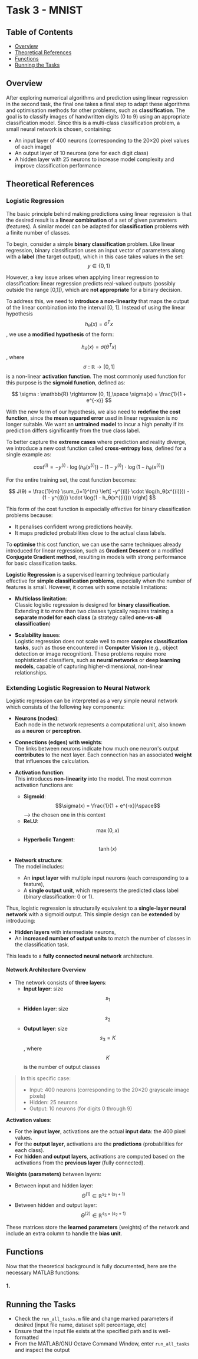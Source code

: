 # Task 3 - MNIST

## Table of Contents

- [Overview](#overview)
- [Theoretical References](#theoretical-references)
- [Functions](#functions)
- [Running the Tasks](#running-the-tasks)

## Overview

After exploring numerical algorithms and prediction using linear regression in the second task, the final one takes a final step to adapt these algorithms and optimisation methods for other problems, such as **classification**.
The goal is to classify images of handwritten digits (0 to 9) using an appropriate classification model. Since this is a multi-class classification problem, a small neural network is chosen, containing:

- An input layer of 400 neurons (corresponding to the 20×20 pixel values of each image)
- An output layer of 10 neurons (one for each digit class)
- A hidden layer with 25 neurons to increase model complexity and improve classification performance

## Theoretical References

### Logistic Regression

The basic principle behind making predictions using linear regression is that the desired result is a **linear combination** of a set of given parameters (features). 
A similar model can be adapted for **classification** problems with a finite number of classes.

To begin, consider a simple **binary classification** problem. Like linear regression, binary classification uses an input vector of parameters along with a **label** (the target output), which in this case takes values in the set: $$y \in \{0, 1\}$$

However, a key issue arises when applying linear regression to classification: linear regression predicts real-valued outputs (possibly outside the range [0,1]), which are **not appropriate** for a binary decision.

To address this, we need to **introduce a non-linearity** that maps the output of the linear combination into the interval [0, 1]. 
Instead of using the linear hypothesis $$h_θ(x) = θ^T x$$, we use a **modified hypothesis** of the form: 

$$h_θ(x) = \sigma(θ^T x)$$, where $$\sigma : \mathbb{R} \rightarrow [0, 1]$$ is a non-linear **activation function**.
The most commonly used function for this purpose is the **sigmoid function**, defined as:

$$
\sigma : \mathbb{R} \rightarrow [0, 1],\space \sigma(x) = \frac{1}{1 + e^{-x}}
$$

With the new form of our hypothesis, we also need to **redefine the cost function**, since the **mean squared error** used in linear regression is no longer suitable. 
We want an **untrained model** to incur a high penalty if its prediction differs significantly from the true class label.

To better capture the **extreme cases** where prediction and reality diverge, we introduce a new cost function called **cross-entropy loss**, defined for a single example as:

$$
cost^{(i)} = -y^{(i)} \cdot \log(h_θ(x^{(i)})) - (1 - y^{(i)}) \cdot \log(1 - h_θ(x^{(i)}))
$$

For the entire training set, the cost function becomes:

$$
J(θ) = \frac{1}{m} \sum_{i=1}^{m} \left[ -y^{(i)} \cdot \log(h_θ(x^{(i)})) - (1 - y^{(i)}) \cdot \log(1 - h_θ(x^{(i)})) \right]
$$

This form of the cost function is especially effective for binary classification problems because:

- It penalises confident wrong predictions heavily.
- It maps predicted probabilities close to the actual class labels.

To **optimise** this cost function, we can use the same techniques already introduced for linear regression, such as **Gradient Descent** or a modified **Conjugate Gradient method**, resulting in models with strong performance for basic classification tasks.

**Logistic Regression** is a supervised learning technique particularly effective for **simple classification problems**, especially when the number of features is small. However, it comes with some notable limitations:

- **Multiclass limitation**:  
  Classic logistic regression is designed for **binary classification**. Extending it to more than two classes typically requires training a **separate model for each class** (a strategy called **one-vs-all classification**)

- **Scalability issues**:  
  Logistic regression does not scale well to more **complex classification tasks**, such as those encountered in **Computer Vision** (e.g., object detection or image recognition). These problems require more sophisticated classifiers, such as **neural networks** or **deep learning models**, capable of capturing higher-dimensional, non-linear relationships.

### Extending Logistic Regression to Neural Network

Logistic regression can be interpreted as a very simple neural network which consists of the following key components:

- **Neurons (nodes)**:  
  Each node in the network represents a computational unit, also known as a **neuron** or **perceptron**.

- **Connections (edges) with weights**:  
  The links between neurons indicate how much one neuron's output **contributes** to the next layer. Each connection has an associated **weight** that influences the calculation.

- **Activation function**:  
  This introduces **non-linearity** into the model. The most common activation functions are:
  - **Sigmoid**: $$\sigma(x) = \frac{1}{1 + e^{-x}}\space$$  --> the chosen one in this context
  - **ReLU**: $$\max(0, x)$$
  - **Hyperbolic Tangent**: $$\tanh(x)$$

- **Network structure**:  
  The model includes:
  - An **input layer** with multiple input neurons (each corresponding to a feature),
  - A **single output unit**, which represents the predicted class label (binary classification: 0 or 1).

Thus, logistic regression is structurally equivalent to a **single-layer neural network** with a sigmoid output.
This simple design can be **extended** by introducing:

- **Hidden layers** with intermediate neurons,
- An **increased number of output units** to match the number of classes in the classification task.

This leads to a **fully connected neural network** architecture.

#### Network Architecture Overview

- The network consists of **three layers**:
  - **Input layer**: size $$s_1$$
  - **Hidden layer**: size $$s_2$$
  - **Output layer**: size $$s_3 = K$$, where $$K$$ is the number of output classes

> In this specific case:
> - Input: 400 neurons (corresponding to the 20×20 grayscale image pixels)
> - Hidden: 25 neurons
> - Output: 10 neurons (for digits 0 through 9)

**Activation values**:
  - For the **input layer**, activations are the actual **input data**: the 400 pixel values.
  - For the **output layer**, activations are the **predictions** (probabilities for each class).
  - For **hidden and output layers**, activations are computed based on the activations from the **previous layer** (fully connected).

**Weights (parameters)** between layers:
  - Between input and hidden layer:  
    $$\Theta^{(1)} \in \mathbb{R}^{s_2 \times (s_1 + 1)}$$
  - Between hidden and output layer:  
    $$\Theta^{(2)} \in \mathbb{R}^{s_3 \times (s_2 + 1)}$$

These matrices store the **learned parameters** (weights) of the network and include an extra column to handle the **bias unit**.


## Functions

Now that the theoretical background is fully documented, here are the necessary MATLAB functions:

#### 1. 

## Running the Tasks

- Check the `run_all_tasks.m` file and change marked parameters if desired (input file name, dataset split percentage, etc)
- Ensure that the input file exists at the specified path and is well-formatted
- From the MATLAB/GNU Octave Command Window, enter `run_all_tasks` and inspect the output
